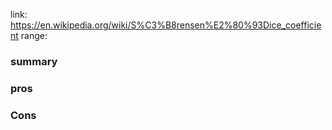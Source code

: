 link: https://en.wikipedia.org/wiki/S%C3%B8rensen%E2%80%93Dice_coefficient
range: 
### summary

### pros

### Cons
